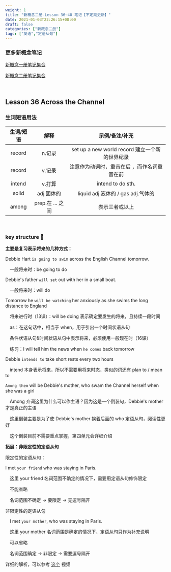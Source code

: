 ```yaml
---
weight: 1
title: "新概念二册-Lesson 36~40 笔记【不定期更新】"
date: 2021-01-03T22:26:15+08:00
draft: false
categories: ["新概念二册"]
tags: ["英语","定语从句"]
---
```


### 更多新概念笔记

[新概念一册笔记集合](https://wumanho.cn/categories/%E6%96%B0%E6%A6%82%E5%BF%B5%E4%B8%80%E5%86%8C/)

[新概念二册笔记集合](https://wumanho.cn/categories/%E6%96%B0%E6%A6%82%E5%BF%B5%E4%BA%8C%E5%86%8C/)

<!--more-->

&nbsp;

## Lesson 36	Across the Channel

### 生词短语用法

| 生词/短语 |       解释       |                 示例/备注/补充                 |
| :-------: | :--------------: | :--------------------------------------------: |
|  record   |      n.记录      | set up a new world record 建立一个新的世界纪录 |
|  record   |      v.记录      |  注意作为动词时，重音在后 ，而作名词重音在前   |
|  intend   |      v.打算      |               intend to do sth.                |
|   solid   |    adj.固体的    |      liquid adj.液体的  / gas adj.气体的       |
|   among   | prep.在 ... 之间 |                 表示三者或以上                 |

&nbsp;

### key structure :key:

**主要是复习表示将来的几种方式：**

Debbie Hart `is going to swim` across the English Channel tomorrow.

&emsp;一般将来时：be going to do

Debbie's father `will set` out with her in a small boat.

&emsp;一般将来时：will do

Tomorrow he `will be watching` her anxiously as she swims the long distance to England

&emsp;将来进行时（13课）：will be doing 表示确定要发生的将来，且持续一段时间

&emsp;as：在这句话中，相当于 when，用于引出一个时间状语从句

&emsp;条件状语从句&时间状语从句中表示将来，必须使用一般现在时（16课）

&emsp;练习：I will tell him the news when `he comes` back tomorrow

Debbie `intends to` take short rests every two hours

&emsp;intend 本身表示将来，所以不需要用将来时态，类似的词还有 plan to / mean to

`Among them` will be Debbie's mother, who swam the Channel herself when she was a girl

&emsp;Among 介词这里为什么可以作主语？因为这是一个倒装句，Debbie's mother 才是真正的主语

&emsp;这里倒装主要是为了使 Debbie's mother 挨着后面的 who 定语从句，阅读性更好

&emsp;这个倒装目前不需要重点掌握，第四单元会详细介绍

**拓展：非限定性的定语从句**

限定性的定语从句：

I met `your friend` who was staying in Paris.

&emsp;这里 your friend 名词范围不确定的情况下，需要用定语从句修饰限定

&emsp;不能省略

&emsp;名词范围不确定 -> 要限定 -> 无逗号隔开

非限定性的定语从句

&emsp;I met `your mother`, who was staying in Paris.

&emsp;这里 your mother 名词范围是确定的情况下，定语从句只作为补充说明

&emsp;可以省略

&emsp;名词范围确定 -> 非限定 -> 需要逗号隔开

详细的解析，可以参考 [这个](https://www.youtube.com/watch?v=1Fv9KeJp6i0) 视频